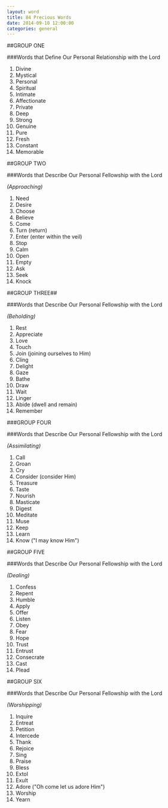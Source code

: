 ```yaml
---
layout: word
title: 84 Precious Words
date: 2014-09-10 12:00:00
categories: general
---
```


##GROUP ONE

###Words that Define Our Personal Relationship with the Lord

1. Divine
2. Mystical
3. Personal 
4. Spiritual
5. Intimate
6. Affectionate
7. Private
8. Deep
9. Strong
10. Genuine
11. Pure
12. Fresh
13. Constant
14. Memorable

##GROUP TWO

###Words that Describe Our Personal Fellowship with the Lord

_(Approaching)_

1. Need 
2. Desire
3. Choose
4. Believe
5. Come
6. Turn (return)
7. Enter (enter within the veil)
8. Stop
9. Calm
10. Open
11. Empty
12. Ask
13. Seek
14. Knock

##GROUP THREE##

###Words that Describe Our Personal Fellowship with the Lord

_(Beholding)_

1. Rest
2. Appreciate
3. Love
4. Touch
5. Join (joining ourselves to Him)
6. Cling
7. Delight
8. Gaze
9. Bathe
10. Draw
11. Wait
12. Linger
13. Abide (dwell and remain)
14. Remember

###GROUP FOUR

###Words that Describe Our Personal Fellowship with the Lord

_(Assimilating)_

1. Call
2. Groan
3. Cry
4. Consider (consider Him)
5. Treasure
6. Taste
7. Nourish
8. Masticate
9. Digest
10. Meditate
11. Muse
12. Keep
13. Learn
14. Know ("I may know Him")

##GROUP FIVE

###Words that Describe Our Personal Fellowship with the Lord

_(Dealing)_

1. Confess
2. Repent
3. Humble
4. Apply
5. Offer
6. Listen
7. Obey
8. Fear
9. Hope
10. Trust
11. Entrust
12. Consecrate
13. Cast
14. Plead

##GROUP SIX

###Words that Describe Our Personal Fellowship with the Lord

_(Worshipping)_

1. Inquire
2. Entreat
3. Petition
4. Intercede
5. Thank
6. Rejoice
7. Sing
8. Praise
9. Bless
10. Extol
11. Exult
12. Adore ("Oh come let us adore Him")
13. Worship
14. Yearn
